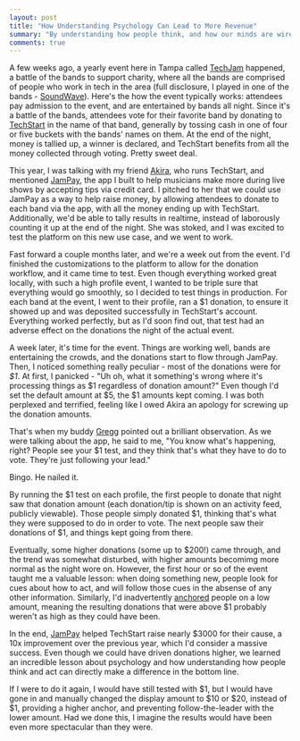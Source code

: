```yaml
---
layout: post
title: "How Understanding Psychology Can Lead to More Revenue"
summary: "By understanding how people think, and how our minds are wired to work, it's possible to drive people to do what you want, like paying you more. I experienced this first hand recently by _not_ doing it"
comments: true
---
```


A few weeks ago, a yearly event here in Tampa called [TechJam] happened, a battle of the bands to support charity, where all the bands are comprised of people who work in tech in the area (full disclosure, I played in one of the bands - [SoundWave]). Here's the how the event typically works: attendees pay admission to the event, and are entertained by bands all night. Since it's a battle of the bands, attendees vote for their favorite band by donating to [TechStart] in the name of that band, generally by tossing cash in one of four or five buckets with the bands' names on them. At the end of the night, money is tallied up, a winner is declared, and TechStart benefits from all the money collected through voting. Pretty sweet deal. 

This year, I was talking with my friend [Akira], who runs TechStart, and mentioned [JamPay], the app I built to help musicians make more during live shows by accepting tips via credit card. I pitched to her that we could use JamPay as a way to help raise money, by allowing attendees to donate to each band via the app, with all the money ending up with TechStart. Additionally, we'd be able to tally results in realtime, instead of laborously counting it up at the end of the night. She was stoked, and I was excited to test the platform on this new use case, and we went to work.

Fast forward a couple months later, and we're a week out from the event. I'd finished the customizations to the platform to allow for the donation workflow, and it came time to test. Even though everything worked great locally, with such a high profile event, I wanted to be triple sure that everything would go smoothly, so I decided to test things in production. For each band at the event, I went to their profile, ran a $1 donation, to ensure it showed up and was deposited successfully in TechStart's account. Everything worked perfectly, but as I'd soon find out, that test had an adverse effect on the donations the night of the actual event. 

A week later, it's time for the event. Things are working well, bands are entertaining the crowds, and the donations start to flow through JamPay. Then, I noticed something really peculiar - most of the donations were for *$1*. At first, I panicked - "Uh oh, what it something's wrong where it's processing things as $1 regardless of donation amount?" Even though I'd set the default amount at $5, the $1 amounts kept coming. I was both perplexed and terrified, feeling like I owed Akira an apology for screwing up the donation amounts. 

That's when my buddy [Gregg] pointed out a brilliant observation. As we were talking about the app, he said to me, "You know what's happening, right? People see your $1 test, and they think that's what they have to do to vote. They're just following your lead."

Bingo. He nailed it. 

By running the $1 test on each profile, the first people to donate that night saw that donation amount (each donation/tip is shown on an activity feed, publicly viewable). Those people simply donated $1, thinking that's what they were supposed to do in order to vote. The next people saw their donations of $1, and things kept going from there. 

Eventually, some higher donations (some up to $200!) came through, and the trend was somewhat disturbed, with higher amounts becomimg more normal as the night wore on. However, the first hour or so of the event taught me a valuable lesson: when doing something new, people look for cues about how to act, and will follow those cues in the absense of any other information. Similarly, I'd inadvertently [anchored] people on a low amount, meaning the resulting donations that were above $1 probably weren't as high as they could have been. 

In the end, [JamPay] helped TechStart raise nearly $3000 for their cause, a 10x improvement over the previous year, which I'd consider a massive success. Even though we could have driven donations higher, we learned an incredible lesson about psychology and how understanding how people think and act can directly make a difference in the bottom line. 

If I were to do it again, I would have still tested with $1, but I would have gone in and manually changed the display amount to $10 or $20, instead of $1, providing a higher anchor, and preventing follow-the-leader with the lower amount. Had we done this, I imagine the results would have been even more spectacular than they were. 

[techjam]: http://techstarttampabay.org/techjam2016/
[techstart]: http://techstarttampabay.org/
[soundwave]: https://twitter.com/ineedsoundwave
[akira]: https://twitter.com/theakirakay
[jampay]: http://jampay.com
[gregg]: https://twitter.com/whoisgregg
[anchored]: https://en.wikipedia.org/wiki/Anchoring
